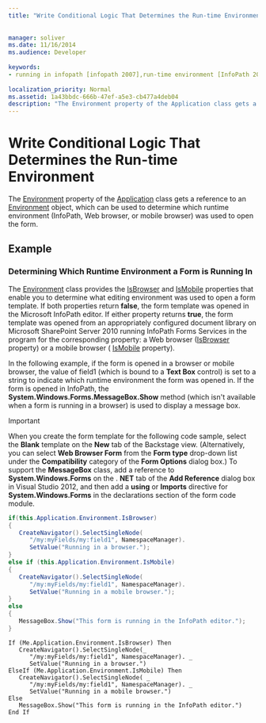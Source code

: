 ```yaml
---
title: "Write Conditional Logic That Determines the Run-time Environment"
 
 
manager: soliver
ms.date: 11/16/2014
ms.audience: Developer
 
keywords:
- running in infopath [infopath 2007],run-time environment [InfoPath 2007],running in browser [InfoPath 2007],InfoPath 2007, determining run-time environment
 
localization_priority: Normal
ms.assetid: 1a43bbdc-666b-47ef-a5e3-cb477a4deb04
description: "The Environment property of the Application class gets a reference to an Environment object, which can be used to determine which runtime environment (InfoPath, Web browser, or mobile browser) was used to open the form."
---
```


# Write Conditional Logic That Determines the Run-time Environment

The [Environment](https://msdn.microsoft.com/library/Microsoft.Office.InfoPath.Application.Environment.aspx) property of the [Application](https://msdn.microsoft.com/library/Microsoft.Office.InfoPath.Application.aspx) class gets a reference to an [Environment](https://msdn.microsoft.com/library/Microsoft.Office.InfoPath.Environment.aspx) object, which can be used to determine which runtime environment (InfoPath, Web browser, or mobile browser) was used to open the form. 
  
## Example

### Determining Which Runtime Environment a Form is Running In

The [Environment](https://msdn.microsoft.com/library/Microsoft.Office.InfoPath.Environment.aspx) class provides the [IsBrowser](https://msdn.microsoft.com/library/Microsoft.Office.InfoPath.Environment.IsBrowser.aspx) and [IsMobile](https://msdn.microsoft.com/library/Microsoft.Office.InfoPath.Environment.IsMobile.aspx) properties that enable you to determine what editing environment was used to open a form template. If both properties return **false**, the form template was opened in the Microsoft InfoPath editor. If either property returns **true**, the form template was opened from an appropriately configured document library on Microsoft SharePoint Server 2010 running InfoPath Forms Services in the program for the corresponding property: a Web browser ([IsBrowser](https://msdn.microsoft.com/library/Microsoft.Office.InfoPath.Environment.IsBrowser.aspx) property) or a mobile browser ( [IsMobile](https://msdn.microsoft.com/library/Microsoft.Office.InfoPath.Environment.IsMobile.aspx) property). 
  
In the following example, if the form is opened in a browser or mobile browser, the value of field1 (which is bound to a **Text Box** control) is set to a string to indicate which runtime environment the form was opened in. If the form is opened in InfoPath, the **System.Windows.Forms.MessageBox.Show** method (which isn't available when a form is running in a browser) is used to display a message box. 
  
> [!IMPORTANT]
> When you create the form template for the following code sample, select the **Blank** template on the **New** tab of the Backstage view. (Alternatively, you can select **Web Browser Form** from the **Form type** drop-down list under the **Compatibility** category of the **Form Options** dialog box.) To support the **MessageBox** class, add a reference to **System.Windows.Forms** on the . **NET** tab of the **Add Reference** dialog box in Visual Studio 2012, and then add a **using** or **Imports** directive for **System.Windows.Forms** in the declarations section of the form code module. 
  
```cs
if(this.Application.Environment.IsBrowser)
{
   CreateNavigator().SelectSingleNode(
      "/my:myFields/my:field1", NamespaceManager).
      SetValue("Running in a browser.");
}
else if (this.Application.Environment.IsMobile)
{
   CreateNavigator().SelectSingleNode(
      "/my:myFields/my:field1", NamespaceManager).
      SetValue("Running in a mobile browser.");
}
else
{
   MessageBox.Show("This form is running in the InfoPath editor.");
}
```

```VB.net
If (Me.Application.Environment.IsBrowser) Then
   CreateNavigator().SelectSingleNode(_
      "/my:myFields/my:field1", NamespaceManager). _
      SetValue("Running in a browser.")
ElseIf (Me.Application.Environment.IsMobile) Then
   CreateNavigator().SelectSingleNode( _
      "/my:myFields/my:field1", NamespaceManager). _
      SetValue("Running in a mobile browser.")
Else
   MessageBox.Show("This form is running in the InfoPath editor.")
End If
```


